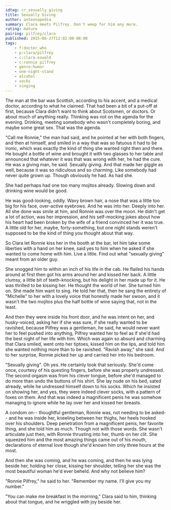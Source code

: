 ```yaml
---
idtag: cr_sexually_giving
title: Sexually Giving
author: antennapedia
summary: Clara meets Pilfrey. Don't weep for him any more.
rating: mature
pairing: pilfrey/clara
published: 2015-06-27T12:02:00-08:00
tags:
    - f:doctor_who
    - p:clara/pilfrey
    - c:clara-oswald
    - c:ronnie pilfrey
    - genre:humor
    - one-night-stand
    - alcohol
    - socks
    - singing
---
```

The man at the bar was Scottish, according to his accent, and a medical doctor, according to what he claimed. That had been a bit of a put-off at first, because Clara didn't want to think about Scotsmen, or doctors. Or about much of anything really. Thinking was not on the agenda for the evening. Drinking, meeting somebody who wasn't completely boring, and maybe some great sex. That was the agenda.

"Call me Ronnie," the man had said, and he pointed at her with both fingers, and then at himself, and smiled in a way that was so fatuous it had to be ironic, which was exactly the kind of thing she wanted right then and there. He bought a bottle of wine and brought it with two glasses to her table and announced that whatever it was that was wrong with her, he had the cure. He was a giving man, he said. Sexually giving. And that made her giggle as well, because it was so ridiculous and so charming. Like somebody had never quite grown up. Though obviously he had. As had she.

She had perhaps had one too many mojitos already. Slowing down and drinking wine would be good.

He was good-looking, oddly. Wavy brown hair, a nose that was a little too big for his face, over-active eyebrows. And he was into her. Deeply into her. All she done was smile at him, and Ronnie was over the moon. He didn't get a lot of action, was her impression, and his self-mocking jokes about how his heart had been broken by the wife of a friend convinced her it was true. A little old for her, maybe, forty-something, but one night stands weren't supposed to be the kind of thing you thought about that way.

So Clara let Ronnie kiss her in the booth at the bar, let him take some liberties with a hand on her knee, said yes to him when he asked if she wanted to come home with him. Live a little. Find out what "sexually giving" meant from an older guy.

She snogged him to within an inch of his life in the cab. He flailed his hands around at first then got his arms around her and kissed her back. A little clumsy, a little bit of teeth-knocking, but his delight in her made up for it. He was thrilled to be kissing her. He thought the world of her. She turned him on. She made him want to sing. He told her that, then he sang the entirety of "Michelle" to her with a lovely voice that honestly made her swoon, and it wasn't the two mojitos plus the half bottle of wine saying that, not in the least.

And then they were inside his front door, and he was intent on her, and husky-voiced, asking her if she was sure, if she really wanted to be ravished, because Pilfrey was a gentleman, he said, he would never want her to feel pushed into anything, Pilfrey wanted her to feel as if she'd had the best night of her life with him. Which was again so absurd and charming that Clara smiled, went onto her tiptoes, kissed him on the lips, and told him she wanted nothing more than to be ravished. "Ravish away," she said. And to her surprise, Ronnie picked her up and carried her into his bedroom.

"Sexually giving". Oh yes. He certainly took that seriously. She'd come once, courtesy of his questing fingers, before she was properly undressed. The second orgasm was from his clever tongue, before she'd managed to do more than undo the buttons of his shirt. She lay nude on his bed, sated already, while he undressed himself down to his socks. Which he insisted on showing her, and yes, they were indeed clever socks, with a pattern of foxes on them. And that was indeed a magnificent penis he was somehow managing to ignore while he lay over her and kissed her breasts.

A condom on-- thoughtful gentleman, Ronnie was, not needing to be asked-- and he was inside her, kneeling between her thighs, her heels hooked over his shoulders. Deep penetration from a magnificent penis, her favorite thing, and she told him as much. Though not with those words. She wasn't articulate just then, with Ronnie thrusting into her, thumb on her clit. She squeezed him and the most amazing things came out of his mouth, declarations of eternal love though she'd known him only three hours at the most.

And then she was coming, and he was coming, and then he was lying beside her, holding her close, kissing her shoulder, telling her she was the most beautiful woman he'd ever beheld. And why not believe him?

"Ronnie Pilfrey," he said to her. "Remember my name. I'll give you my number."

"You can make me breakfast in the morning," Clara said to him, thinking about that tongue, and he wriggled with joy beside her.
